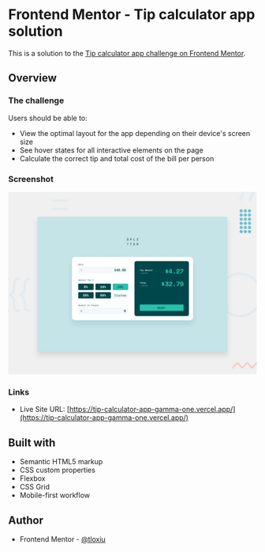 # Frontend Mentor - Tip calculator app solution

This is a solution to the [Tip calculator app challenge on Frontend Mentor](https://www.frontendmentor.io/challenges/tip-calculator-app-ugJNGbJUX).

## Overview

### The challenge

Users should be able to:

- View the optimal layout for the app depending on their device's screen size
- See hover states for all interactive elements on the page
- Calculate the correct tip and total cost of the bill per person

### Screenshot

![](/design/desktop-preview.jpg)

### Links


- Live Site URL: [https://tip-calculator-app-gamma-one.vercel.app/](https://tip-calculator-app-gamma-one.vercel.app/)


## Built with

- Semantic HTML5 markup
- CSS custom properties
- Flexbox
- CSS Grid
- Mobile-first workflow

## Author

- Frontend Mentor - [@tloxiu](https://www.frontendmentor.io/profile/tloxiu)

